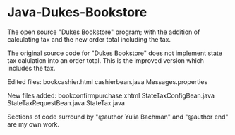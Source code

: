 # Java-Dukes-Bookstore
The open source "Dukes Bookstore" program; with the addition of calculating tax and the new order total including the tax.

The original source code for "Dukes Bookstore" does not implement state tax calulation into an order total. This is the improved version which includes the tax.

Edited files:
bookcashier.html
cashierbean.java
Messages.properties

New files added:
bookconfirmpurchase.xhtml
StateTaxConfigBean.java
StateTaxRequestBean.java
StateTax.java

Sections of code surround by "@author Yulia Bachman" and "@author end" are my own work.
